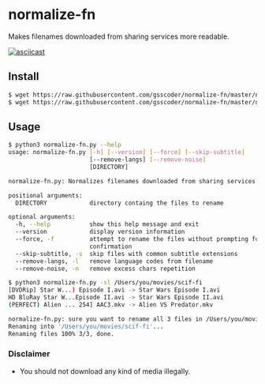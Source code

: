 # normalize-fn

Makes filenames downloaded from sharing services more readable.

[![asciicast](https://asciinema.org/a/281509.svg)](https://asciinema.org/a/281509)

## Install
```sh
$ wget https://raw.githubusercontent.com/gsscoder/normalize-fn/master/normalize-fn.py
$ wget https://raw.githubusercontent.com/gsscoder/normalize-fn/master/normalize-fn.py.json
```

## Usage
```sh
$ python3 normalize-fn.py --help
usage: normalize-fn.py [-h] [--version] [--force] [--skip-subtitle]
                       [--remove-langs] [--remove-noise]
                       [DIRECTORY]

normalize-fn.py: Normalizes filenames downloaded from sharing services (Version 0.1.0)

positional arguments:
  DIRECTORY            directory containg the files to rename

optional arguments:
  -h, --help           show this help message and exit
  --version            display version information
  --force, -f          attempt to rename the files without prompting for
                       confirmation
  --skip-subtitle, -s  skip files with common subtitle extensions
  --remove-langs, -l   remove language codes from filename
  --remove-noise, -n   remove excess chars repetition

$ python3 normalize-fn.py -sl /Users/you/movies/scif-fi
[DVDRip] Star W...) Episode I.avi -> Star Wars Episode I.avi
HD BluRay Star W...Episode II.avi -> Star Wars Episode II.avi
(PERFECT) Alien ... 254] AAC3.mkv -> Alien VS Predator.mkv

normalize-fn.py: sure you want to rename all 3 files in /Users/you/movies/scif-fi [yn]?y
Renaming into '/Users/you/movies/scif-fi'...
Renaming files 100% 3/3, done.
```

### Disclaimer
- You should not download any kind of media illegally.